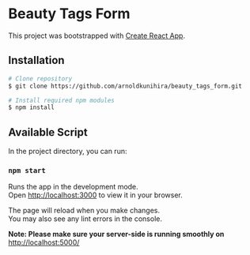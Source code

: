 # Beauty Tags Form

This project was bootstrapped with [Create React App](https://github.com/facebook/create-react-app).

## Installation

```bash
# Clone repository
$ git clone https://github.com/arnoldkunihira/beauty_tags_form.git

# Install required npm modules
$ npm install

```

## Available Script

In the project directory, you can run:

### `npm start`

Runs the app in the development mode.\
Open [http://localhost:3000](http://localhost:3000) to view it in your browser.

The page will reload when you make changes.\
You may also see any lint errors in the console.

**Note: Please make sure your server-side is running smoothly on** [http://localhost:5000/](http://localhost:5000/)

